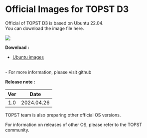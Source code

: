 # Official Images for TOPST D3  

Official of TOPST D3 is based on Ubuntu 22.04.  
You can download the image file here.  

<img src="https://github.com/topst-development/Documentation/assets/161264431/83d93c78-6437-4f96-a0bf-23f22da1aba1">  

**Download :**  
-	[Ubuntu images](https://drive.google.com/file/d/1eJimz-nC3WcH8Kp6yauGftyIznoC6FB7/view?usp=drive_link)
<br>
-	For more information, please visit github

**Release note :**  

|Ver|   Date   |
|:-:|:--------:|
|1.0|2024.04.26|  

TOPST team is also preparing other official OS versions.  

For information on releases of other OS, please refer to the TOPST community.  
